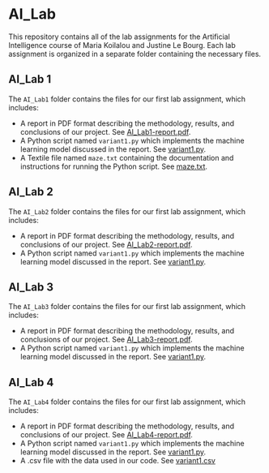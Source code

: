 # AI_Lab
This repository contains all of the lab assignments for the Artificial Intelligence course of Maria Koilalou and Justine Le Bourg. 
Each lab assignment is organized in a separate folder containing the necessary files.


## AI_Lab 1

The `AI_Lab1` folder contains the files for our first lab assignment, which includes:

- A report in PDF format describing the methodology, results, and conclusions of our project. See [AI_Lab1-report.pdf](AI_Lab1/AI_Lab1-report.pdf).
- A Python script named `variant1.py` which implements the machine learning model discussed in the report. See [variant1.py](AI_Lab1/variant1.py).
- A Textile file named `maze.txt` containing the documentation and instructions for running the Python script. See [maze.txt](AI_Lab1/maze.txt).


## AI_Lab 2

The `AI_Lab2` folder contains the files for our first lab assignment, which includes:

- A report in PDF format describing the methodology, results, and conclusions of our project. See [AI_Lab2-report.pdf](AI_Lab2/AI_Lab2-report.pdf).
- A Python script named `variant1.py` which implements the machine learning model discussed in the report. See [variant1.py](AI_Lab2/variant1.py).


## AI_Lab 3

The `AI_Lab3` folder contains the files for our first lab assignment, which includes:

- A report in PDF format describing the methodology, results, and conclusions of our project. See [AI_Lab3-report.pdf](AI_Lab3/AI_Lab3-report.pdf).
- A Python script named `variant1.py` which implements the machine learning model discussed in the report. See [variant1.py](AI_Lab3/variant1.py).


## AI_Lab 4

The `AI_Lab4` folder contains the files for our first lab assignment, which includes:

- A report in PDF format describing the methodology, results, and conclusions of our project. See [AI_Lab4-report.pdf](AI_Lab4/AI_Lab4-report.pdf).
- A Python script named `variant1.py` which implements the machine learning model discussed in the report. See [variant1.py](AI_Lab4/variant1.py).
- A .csv file with the data used in our code. See [variant1.csv](AI_Lab4/variant1.csv)

